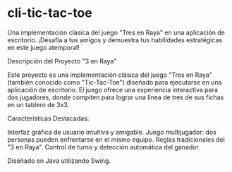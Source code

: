 # cli-tic-tac-toe
Una implementación clásica del juego "Tres en Raya" en una aplicación de escritorio. ¡Desafía a tus amigos y demuestra tus habilidades estratégicas en este juego atemporal!

Descripción del Proyecto "3 en Raya"

Este proyecto es una implementación clásica del juego "Tres en Raya" (también conocido como "Tic-Tac-Toe") diseñado para ejecutarse en una aplicación de escritorio. 
El juego ofrece una experiencia interactiva para dos jugadores, donde compiten para lograr una línea de tres de sus fichas en un tablero de 3x3.

Características Destacadas:

Interfaz gráfica de usuario intuitiva y amigable.
Juego multijugador: dos personas pueden enfrentarse en el mismo equipo.
Reglas tradicionales del "3 en Raya".
Control de turno y detección automática del ganador.

Diseñado en Java utilizando Swing.
